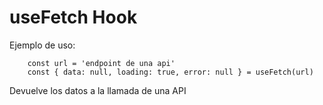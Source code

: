 # useFetch Hook

Ejemplo de uso:
```
    const url = 'endpoint de una api'
    const { data: null, loading: true, error: null } = useFetch(url)
```

Devuelve los datos a la llamada de una API
